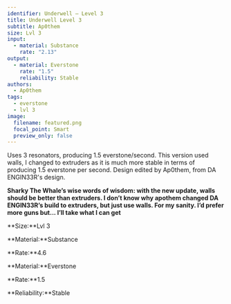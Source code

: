 ```yaml
---
identifier: Underwell – Level 3
title: Underwell Level 3
subtitle: Ap0them
size: Lvl 3
input:
  - material: Substance
    rate: "2.13"
output:
  - material: Everstone
    rate: "1.5"
    reliability: Stable
authors:
  - Ap0them
tags:
  - everstone
  - lvl 3
image:
  filename: featured.png
  focal_point: Smart
  preview_only: false
---
```

Uses 3 resonators, producing 1.5 everstone/second. This version used walls, I changed to extruders as it is much more stable in terms of producing 1.5 everstone per second. Design edited by Ap0them, from DA ENGIN33R's design.

**Sharky The Whale’s wise words of wisdom: with the new update, walls should be better than extruders. I don’t know why apothem changed DA ENGIN33R’s build to extruders, but just use walls. For my sanity. I’d prefer more guns but... I’ll take what I can get**

**Size:**Lvl 3

**Material:**Substance

**Rate:**4.6

**Material:**Everstone

**Rate:**1.5

**Reliability:**Stable